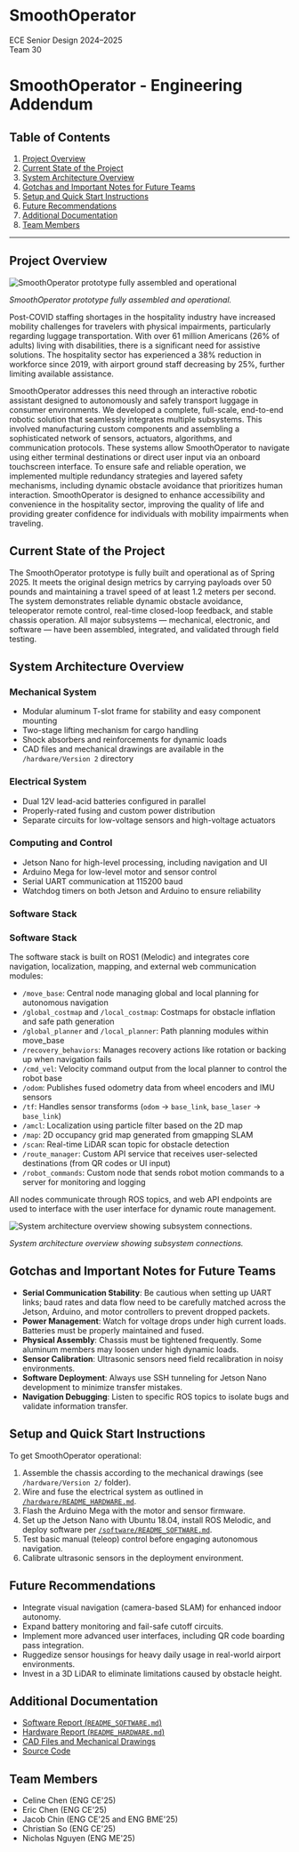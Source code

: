# SmoothOperator
ECE Senior Design 2024–2025  
Team 30

# SmoothOperator - Engineering Addendum

## Table of Contents
1. [Project Overview](#project-overview)
2. [Current State of the Project](#current-state-of-the-project)
3. [System Architecture Overview](#system-architecture-overview)
4. [Gotchas and Important Notes for Future Teams](#gotchas-and-important-notes-for-future-teams)
5. [Setup and Quick Start Instructions](#setup-and-quick-start-instructions)
6. [Future Recommendations](#future-recommendations)
7. [Additional Documentation](#additional-documentation)
8. [Team Members](#team-members)

---

## Project Overview

![SmoothOperator prototype fully assembled and operational](https://github.com/user-attachments/assets/2bedc1f4-6bcd-478d-ab8f-67a9fdcd3274)

*SmoothOperator prototype fully assembled and operational.*

Post-COVID staffing shortages in the hospitality industry have increased mobility challenges for travelers with physical impairments, particularly regarding luggage transportation. With over 61 million Americans (26% of adults) living with disabilities, there is a significant need for assistive solutions. The hospitality sector has experienced a 38% reduction in workforce since 2019, with airport ground staff decreasing by 25%, further limiting available assistance. 

SmoothOperator addresses this need through an interactive robotic assistant designed to autonomously and safely transport luggage in consumer environments. We developed a complete, full-scale, end-to-end robotic solution that seamlessly integrates multiple subsystems. This involved manufacturing custom components and assembling a sophisticated network of sensors, actuators, algorithms, and communication protocols. These systems allow SmoothOperator to navigate using either terminal destinations or direct user input via an onboard touchscreen interface. To ensure safe and reliable operation, we implemented multiple redundancy strategies and layered safety mechanisms, including dynamic obstacle avoidance that prioritizes human interaction. SmoothOperator is designed to enhance accessibility and convenience in the hospitality sector, improving the quality of life and providing greater confidence for individuals with mobility impairments when traveling.


## Current State of the Project

The SmoothOperator prototype is fully built and operational as of Spring 2025. It meets the original design metrics by carrying payloads over 50 pounds and maintaining a travel speed of at least 1.2 meters per second. The system demonstrates reliable dynamic obstacle avoidance, teleoperator remote control, real-time closed-loop feedback, and stable chassis operation. All major subsystems — mechanical, electronic, and software — have been assembled, integrated, and validated through field testing.

## System Architecture Overview

### Mechanical System

- Modular aluminum T-slot frame for stability and easy component mounting
- Two-stage lifting mechanism for cargo handling
- Shock absorbers and reinforcements for dynamic loads
- CAD files and mechanical drawings are available in the `/hardware/Version 2` directory

### Electrical System

- Dual 12V lead-acid batteries configured in parallel
- Properly-rated fusing and custom power distribution
- Separate circuits for low-voltage sensors and high-voltage actuators

### Computing and Control

- Jetson Nano for high-level processing, including navigation and UI
- Arduino Mega for low-level motor and sensor control
- Serial UART communication at 115200 baud
- Watchdog timers on both Jetson and Arduino to ensure reliability

### Software Stack

### Software Stack

The software stack is built on ROS1 (Melodic) and integrates core navigation, localization, mapping, and external web communication modules:

- `/move_base`: Central node managing global and local planning for autonomous navigation
- `/global_costmap` and `/local_costmap`: Costmaps for obstacle inflation and safe path generation
- `/global_planner` and `/local_planner`: Path planning modules within move_base
- `/recovery_behaviors`: Manages recovery actions like rotation or backing up when navigation fails
- `/cmd_vel`: Velocity command output from the local planner to control the robot base
- `/odom`: Publishes fused odometry data from wheel encoders and IMU sensors
- `/tf`: Handles sensor transforms (`odom` → `base_link`, `base_laser` → `base_link`)
- `/amcl`: Localization using particle filter based on the 2D map
- `/map`: 2D occupancy grid map generated from gmapping SLAM
- `/scan`: Real-time LiDAR scan topic for obstacle detection
- `/route_manager`: Custom API service that receives user-selected destinations (from QR codes or UI input)
- `/robot_commands`: Custom node that sends robot motion commands to a server for monitoring and logging

All nodes communicate through ROS topics, and web API endpoints are used to interface with the user interface for dynamic route management.

![System architecture overview showing subsystem connections.](https://github.com/user-attachments/assets/6b65ac43-547f-48d7-abc9-0bd1be47d619)

*System architecture overview showing subsystem connections.*


## Gotchas and Important Notes for Future Teams

- **Serial Communication Stability**: Be cautious when setting up UART links; baud rates and data flow need to be carefully matched across the Jetson, Arduino, and motor controllers to prevent dropped packets.
- **Power Management**: Watch for voltage drops under high current loads. Batteries must be properly maintained and fused.
- **Physical Assembly**: Chassis must be tightened frequently. Some aluminum members may loosen under high dynamic loads.
- **Sensor Calibration**: Ultrasonic sensors need field recalibration in noisy environments.
- **Software Deployment**: Always use SSH tunneling for Jetson Nano development to minimize transfer mistakes.
- **Navigation Debugging**: Listen to specific ROS topics to isolate bugs and validate information transfer.

## Setup and Quick Start Instructions

To get SmoothOperator operational:

1. Assemble the chassis according to the mechanical drawings (see `/hardware/Version 2/` folder).
2. Wire and fuse the electrical system as outlined in [`/hardware/README_HARDWARE.md`](./hardware/README_HARDWARE.md).
3. Flash the Arduino Mega with the motor and sensor firmware.
4. Set up the Jetson Nano with Ubuntu 18.04, install ROS Melodic, and deploy software per [`/software/README_SOFTWARE.md`](./software/README_SOFTWARE.md).
5. Test basic manual (teleop) control before engaging autonomous navigation.
6. Calibrate ultrasonic sensors in the deployment environment.

## Future Recommendations

- Integrate visual navigation (camera-based SLAM) for enhanced indoor autonomy.
- Expand battery monitoring and fail-safe cutoff circuits.
- Implement more advanced user interfaces, including QR code boarding pass integration.
- Ruggedize sensor housings for heavy daily usage in real-world airport environments.
- Invest in a 3D LiDAR to eliminate limitations caused by obstacle height.

## Additional Documentation

- [Software Report (`README_SOFTWARE.md`)](./software/README_SOFTWARE.md)
- [Hardware Report (`README_HARDWARE.md`)](./hardware/README_HARDWARE.md)
- [CAD Files and Mechanical Drawings](./cad/)
- [Source Code](./software/)

## Team Members
- Celine Chen (ENG CE'25)
- Eric Chen (ENG CE'25)
- Jacob Chin (ENG CE'25 and ENG BME'25)
- Christian So (ENG CE'25)
- Nicholas Nguyen (ENG ME'25)

